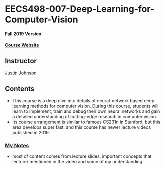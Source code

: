 # EECS498-007-Deep-Learning-for-Computer-Vision

#### Fall 2019 Version

#### [Course Website](https://web.eecs.umich.edu/~justincj/teaching/eecs498/FA2020/)

## Instructor
[Justin Johnson](https://web.eecs.umich.edu/~justincj/)

## Contents
* This course is a deep dive into details of neural-network based deep learning methods for computer vision. During this course, students will learn to implement, train and debug their own neural networks and gain a detailed understanding of cutting-edge research in computer vision.
* Its course arrangement is similar to famous CS231n in Stanford, but this area develops super fast, and this course has newer lecture videos published in 2019.

### [My Notes](https://hackmd.io/uPkncntWREKvijdfrOMqeg)
* most of content comes from lecture slides, important concepts that lecturer mentioned in the video and some of my understanding.
